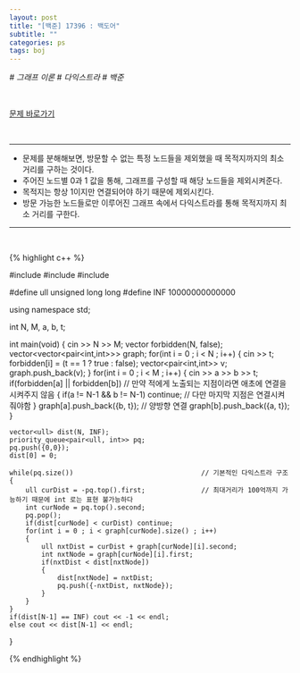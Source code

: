 ```yaml
---
layout: post
title: "[백준] 17396 : 백도어"
subtitle: ""
categories: ps
tags: boj
---
```


*# 그래프 이론 # 다익스트라 # 백준*

<br>

[문제 바로가기](https://www.acmicpc.net/problem/17396)

<br>

---

- 문제를 분해해보면, 방문할 수 없는 특정 노드들을 제외했을 때 목적지까지의 최소 거리를 구하는 것이다.
- 주어진 노드별 0과 1 값을 통해, 그래프를 구성할 때 해당 노드들을 제외시켜준다.
- 목적지는 항상 1이지만 연결되어야 하기 때문에 제외시킨다.
- 방문 가능한 노드들로만 이루어진 그래프 속에서 다익스트라를 통해 목적지까지 최소 거리를 구한다.

---
<br>

{% highlight c++ %}

#include <iostream>
#include <vector>
#include <queue>

#define ull unsigned long long
#define INF 10000000000000

using namespace std;

int N, M, a, b, t;

int main(void)
{
    cin >> N >> M;
    vector<bool> forbidden(N, false);
    vector<vector<pair<int,int>>> graph;
    for(int i = 0 ; i < N ; i++)
    {
        cin >> t;
        forbidden[i] = (t == 1 ? true : false);
        vector<pair<int,int>> v;
        graph.push_back(v);
    }
    for(int i = 0 ; i < M ; i++)
    {
        cin >> a >> b >> t;
        if(forbidden[a] || forbidden[b])            // 만약 적에게 노출되는 지점이라면 애초에 연결을 시켜주지 않음
        {
            if(a != N-1 && b != N-1) continue;      // 다만 마지막 지점은 연결시켜줘야함
        }
        graph[a].push_back({b, t});                 // 양방향 연결
        graph[b].push_back({a, t});
    }

    vector<ull> dist(N, INF);
    priority_queue<pair<ull, int>> pq;
    pq.push({0,0});
    dist[0] = 0;

    while(pq.size())                                // 기본적인 다익스트라 구조
    {
        ull curDist = -pq.top().first;              // 최대거리가 100억까지 가능하기 때문에 int 로는 표현 불가능하다
        int curNode = pq.top().second;
        pq.pop();
        if(dist[curNode] < curDist) continue;
        for(int i = 0 ; i < graph[curNode].size() ; i++)
        {
            ull nxtDist = curDist + graph[curNode][i].second;
            int nxtNode = graph[curNode][i].first;
            if(nxtDist < dist[nxtNode])
            {
                dist[nxtNode] = nxtDist;
                pq.push({-nxtDist, nxtNode});
            }
        }
    }
    if(dist[N-1] == INF) cout << -1 << endl;
    else cout << dist[N-1] << endl;
}

{% endhighlight %}

